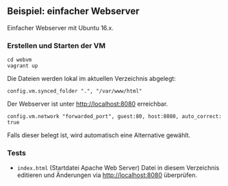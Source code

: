 Beispiel: einfacher Webserver
-----------------------------

Einfacher Webserver mit Ubuntu 16.x.

### Erstellen und Starten der VM 

    cd webvm
    vagrant up
 
Die Dateien werden lokal im aktuellen Verzeichnis abgelegt: 

	config.vm.synced_folder ".", "/var/www/html"

Der Webserver ist unter [http://localhost:8080](http://localhost:8080) erreichbar.

    config.vm.network "forwarded_port", guest:80, host:8080, auto_correct: true
	 
Falls dieser belegt ist, wird automatisch eine Alternative gewählt.

### Tests

* `index.html` (Startdatei Apache Web Server) Datei in diesem Verzeichnis editieren und Änderungen via [http://localhost:8080](http://localhost:8080) überprüfen. 